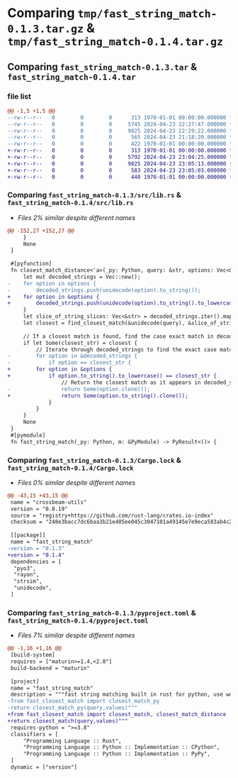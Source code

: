 # Comparing `tmp/fast_string_match-0.1.3.tar.gz` & `tmp/fast_string_match-0.1.4.tar.gz`

## Comparing `fast_string_match-0.1.3.tar` & `fast_string_match-0.1.4.tar`

### file list

```diff
@@ -1,5 +1,5 @@
--rw-r--r--   0        0        0      313 1970-01-01 00:00:00.000000 fast_string_match-0.1.3/Cargo.toml
--rw-r--r--   0        0        0     5745 2024-04-23 22:27:47.000000 fast_string_match-0.1.3/src/lib.rs
--rw-r--r--   0        0        0     9025 2024-04-23 22:29:22.000000 fast_string_match-0.1.3/Cargo.lock
--rw-r--r--   0        0        0      565 2024-04-23 21:18:20.000000 fast_string_match-0.1.3/pyproject.toml
--rw-r--r--   0        0        0      422 1970-01-01 00:00:00.000000 fast_string_match-0.1.3/PKG-INFO
+-rw-r--r--   0        0        0      313 1970-01-01 00:00:00.000000 fast_string_match-0.1.4/Cargo.toml
+-rw-r--r--   0        0        0     5792 2024-04-23 23:04:25.000000 fast_string_match-0.1.4/src/lib.rs
+-rw-r--r--   0        0        0     9025 2024-04-23 23:05:13.000000 fast_string_match-0.1.4/Cargo.lock
+-rw-r--r--   0        0        0      583 2024-04-23 23:05:03.000000 fast_string_match-0.1.4/pyproject.toml
+-rw-r--r--   0        0        0      440 1970-01-01 00:00:00.000000 fast_string_match-0.1.4/PKG-INFO
```

### Comparing `fast_string_match-0.1.3/src/lib.rs` & `fast_string_match-0.1.4/src/lib.rs`

 * *Files 2% similar despite different names*

```diff
@@ -152,27 +152,27 @@
     }
     None
 }
 
 #[pyfunction]
 fn closest_match_distance<'a>(_py: Python, query: &str, options: Vec<&'a str>) -> Option<String> {
     let mut decoded_strings = Vec::new();
-    for option in options {
-        decoded_strings.push(unidecode(option).to_string());
+    for option in &options {
+        decoded_strings.push(unidecode(option).to_string().to_lowercase());
     }
     let slice_of_string_slices: Vec<&str> = decoded_strings.iter().map(|s| s.as_str()).collect();
     let closest = find_closest_match(&unidecode(query), &slice_of_string_slices);
     
     // If a closest match is found, find the case exact match in decoded_strings
     if let Some(closest_str) = closest {
         // Iterate through decoded_strings to find the exact case match
-        for option in &decoded_strings {
-            if option == closest_str {
+        for option in &options {
+            if option.to_string().to_lowercase() == closest_str {
                 // Return the closest match as it appears in decoded_strings
-                return Some(option.clone());
+                return Some(option.to_string().clone());
             }
         }
     }
     None
 }
 #[pymodule]
 fn fast_string_match(_py: Python, m: &PyModule) -> PyResult<()> {
```

### Comparing `fast_string_match-0.1.3/Cargo.lock` & `fast_string_match-0.1.4/Cargo.lock`

 * *Files 0% similar despite different names*

```diff
@@ -43,15 +43,15 @@
 name = "crossbeam-utils"
 version = "0.8.19"
 source = "registry+https://github.com/rust-lang/crates.io-index"
 checksum = "248e3bacc7dc6baa3b21e405ee045c3047101a49145e7e9eca583ab4c2ca5345"
 
 [[package]]
 name = "fast_string_match"
-version = "0.1.3"
+version = "0.1.4"
 dependencies = [
  "pyo3",
  "rayon",
  "strsim",
  "unidecode",
 ]
```

### Comparing `fast_string_match-0.1.3/pyproject.toml` & `fast_string_match-0.1.4/pyproject.toml`

 * *Files 7% similar despite different names*

```diff
@@ -1,16 +1,16 @@
 [build-system]
 requires = ["maturin>=1.4,<2.0"]
 build-backend = "maturin"
 
 [project]
 name = "fast_string_match"
 description = """fast string matching built in rust for python, use would be 
-from fast_closest_match import closest_match_py
-return closest_match_py(query,values)"""
+from fast_closest_match import closest_match, closest_match_distance
+return closest_match(query,values)"""
 requires-python = ">=3.8"
 classifiers = [
     "Programming Language :: Rust",
     "Programming Language :: Python :: Implementation :: CPython",
     "Programming Language :: Python :: Implementation :: PyPy",
 ]
 dynamic = ["version"]
```

